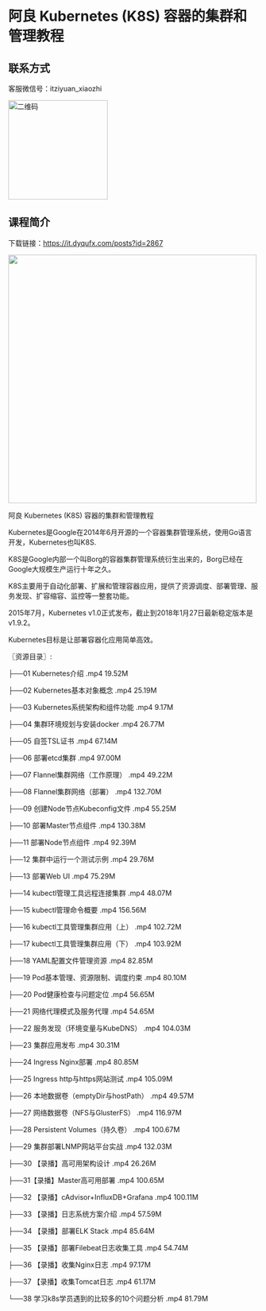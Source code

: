 # 阿良 Kubernetes (K8S) 容器的集群和管理教程

## 联系方式

客服微信号：itziyuan_xiaozhi

<img src="https://ziyuanyun.oss-cn-guangzhou.aliyuncs.com/common/20240614073449/666b82192834a.jpg" width="200" height="200" alt="二维码">

## 课程简介

下载链接：https://it.dyqufx.com/posts?id=2867

<img src="https://ziyuanyun.oss-cn-guangzhou.aliyuncs.com/yun/20240515184401/664491f1f2cf0.jpg" width="500" alt="">

  阿良 Kubernetes (K8S) 容器的集群和管理教程



 Kubernetes是Google在2014年6月开源的一个容器集群管理系统，使用Go语言开发，Kubernetes也叫K8S.

 K8S是Google内部一个叫Borg的容器集群管理系统衍生出来的，Borg已经在Google大规模生产运行十年之久。

 K8S主要用于自动化部署、扩展和管理容器应用，提供了资源调度、部署管理、服务发现、扩容缩容、监控等一整套功能。

 2015年7月，Kubernetes v1.0正式发布，截止到2018年1月27日最新稳定版本是v1.9.2。

 Kubernetes目标是让部署容器化应用简单高效。

 〖资源目录〗:

 ├──01 Kubernetes介绍 .mp4 19.52M

 ├──02 Kubernetes基本对象概念 .mp4 25.19M

 ├──03 Kubernetes系统架构和组件功能 .mp4 9.17M

 ├──04 集群环境规划与安装docker .mp4 26.77M

 ├──05 自签TSL证书 .mp4 67.14M

 ├──06 部署etcd集群 .mp4 97.00M

 ├──07 Flannel集群网络（工作原理） .mp4 49.22M

 ├──08 Flannel集群网络（部署） .mp4 132.70M

 ├──09 创建Node节点Kubeconfig文件 .mp4 55.25M

 ├──10 部署Master节点组件 .mp4 130.38M

 ├──11 部署Node节点组件 .mp4 92.39M

 ├──12 集群中运行一个测试示例 .mp4 29.76M

 ├──13 部署Web UI .mp4 75.29M

 ├──14 kubectl管理工具远程连接集群 .mp4 48.07M

 ├──15 kubectl管理命令概要 .mp4 156.56M

 ├──16 kubectl工具管理集群应用（上） .mp4 102.72M

 ├──17 kubectl工具管理集群应用（下） .mp4 103.92M

 ├──18 YAML配置文件管理资源 .mp4 82.85M

 ├──19 Pod基本管理、资源限制、调度约束 .mp4 80.10M

 ├──20 Pod健康检查与问题定位 .mp4 56.65M

 ├──21 网络代理模式及服务代理 .mp4 54.65M

 ├──22 服务发现（环境变量与KubeDNS） .mp4 104.03M

 ├──23 集群应用发布 .mp4 30.31M

 ├──24 Ingress Nginx部署 .mp4 80.85M

 ├──25 Ingress http与https网站测试 .mp4 105.09M

 ├──26 本地数据卷（emptyDir与hostPath） .mp4 49.57M

 ├──27 网络数据卷（NFS与GlusterFS） .mp4 116.97M

 ├──28 Persistent Volumes（持久卷） .mp4 100.67M

 ├──29 集群部署LNMP网站平台实战 .mp4 132.03M

 ├──30 【录播】高可用架构设计 .mp4 26.26M

 ├──31【录播】Master高可用部署 .mp4 100.65M

 ├──32 【录播】cAdvisor+InfluxDB+Grafana .mp4 100.11M

 ├──33 【录播】日志系统方案介绍 .mp4 57.59M

 ├──34 【录播】部署ELK Stack .mp4 85.64M

 ├──35 【录播】部署Filebeat日志收集工具 .mp4 54.74M

 ├──36 【录播】收集Nginx日志 .mp4 97.17M

 ├──37 【录播】收集Tomcat日志 .mp4 61.17M

 └──38 学习k8s学员遇到的比较多的10个问题分析 .mp4 81.79M

  